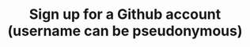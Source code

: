 ---
link: http://github.com/join
category: exercise
inclass: true
title: Sign up for a Github account (username can be pseudonymous)
canvas: false
---